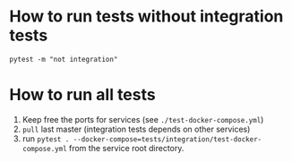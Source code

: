 # How to run tests without integration tests

`pytest -m "not integration"`

# How to run all tests

1. Keep free the ports for services (see `./test-docker-compose.yml`)
2. `pull` last master (integration tests depends on other services)
3. run `pytest . --docker-compose=tests/integration/test-docker-compose.yml` from the service root directory.
